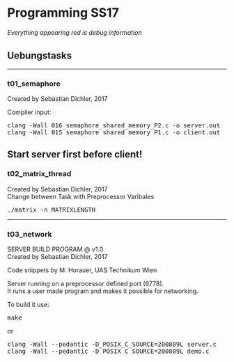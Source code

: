 # Programming SS17  

###### Everything appearing red is debug information  
  
## Uebungstasks  
------
### t01_semaphore  
Created by Sebastian Dichler, 2017  
  
Compiler input:  
<pre>
clang -Wall 016_semaphore_shared_memory_P2.c -o server.out  
clang -Wall 015_semaphore_shared_memory_P1.c -o client.out  
</pre>
  
Start server first before client!  
------
### t02_matrix_thread  
Created by Sebastian Dichler, 2017  
Change between Task with Preprocessor Varibales  
<pre>
./matrix -n MATRIXLENGTH  
</pre>
------
### t03_network  
SERVER BUILD PROGRAM @ v1.0  
Created by Sebastian Dichler, 2017  
  
Code snippets by M. Horauer, UAS Technikum Wien  
  
Server running on a preprocessor defined port (6778).  
It runs a user made program and makes it possible for networking.  

To build it use:
<pre>
make
</pre>
or
<pre>
clang -Wall --pedantic -D_POSIX_C_SOURCE=200809L server.c
clang -Wall --pedantic -D_POSIX_C_SOURCE=200809L demo.c
</pre>
